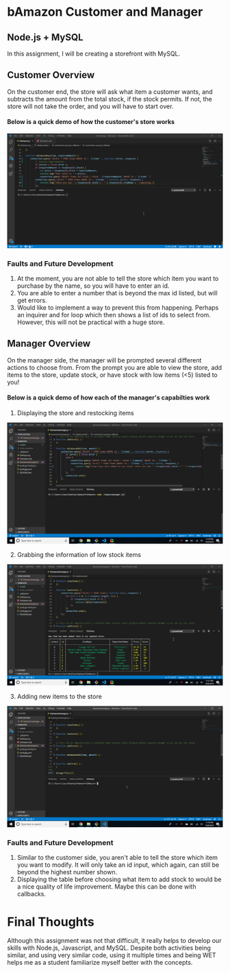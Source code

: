 # bAmazon Customer and Manager

## Node.js + MySQL
In this assignment, I will be creating a storefront with MySQL. 

## Customer Overview
On the customer end, the store will ask what item a customer wants, and subtracts the amount from the total stock, if the stock permits. If not, the store will not take the order, and you will have to start over.

#### Below is a quick demo of how the customer's store works

!["Demo!"](assets/demo.gif)

### Faults and Future Development

1. At the moment, you are not able to tell the store which item you want to purchase by the name, so you will have to enter an id. 
2. You are able to enter a number that is beyond the max id listed, but will get errors.
3. Would like to implement a way to prevent this from happening. Perhaps an inquirer and for loop which then shows a list of ids to select from. However, this will not be practical with a huge store.

## Manager Overview
On the manager side, the manager will be prompted several different actions to choose from. From the prompt you are able to view the store, add items to the store, update stock, or have stock with low items (<5) listed to you!
#### Below is a quick demo of how each of the manager's capabilties work
1. Displaying the store and restocking items

!["Demo!"](assets/listandrestockdemo.gif)

2. Grabbing the information of low stock items

!["Demo!"](assets/lowstockdemo.gif)

3. Adding new items to the store

!["Demo!"](assets/additemdemo.gif)

### Faults and Future Development
1. Similar to the customer side, you aren't able to tell the store which item you want to modify. It will only take an id input, which again, can still be beyond the highest number shown.
2. Displaying the table before choosing what item to add stock to would be a nice quality of life improvement. Maybe this can be done with callbacks.

# Final Thoughts
Although this assignment was not that difficult, it really helps to develop our skills with Node.js, Javascript, and MySQL. Despite both activities being similar, and using very similar code, using it multiple times and being WET helps me as a student familiarize myself better with the concepts. 
